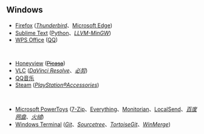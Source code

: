 ## Windows

* [Firefox](https://www.mozilla.org/en-US/firefox/all/) ([_Thunderbird_](https://www.thunderbird.net/zh-CN/)、[Microsoft Edge](https://www.microsoft.com/zh-cn/edge))
* [Sublime Text](https://www.sublimetext.com) ([Python](https://www.python.org)、[_LLVM-MinGW_](https://www.mingw-w64.org/downloads/#llvm-mingw))
* [WPS Office](https://www.wps.cn) ([QQ](https://im.qq.com))

<br>

* [Honeyview](https://www.bandisoft.com/honeyview/) ([~~Picasa~~](https://picasa.google.com))
* [VLC](https://www.videolan.org) ([_DaVinci Resolve_](https://www.blackmagicdesign.com/cn/products/davinciresolve)、[_必剪_](https://bcut.bilibili.cn))
* [QQ音乐](https://y.qq.com)
* [Steam](https://store.steampowered.com) ([_PlayStation®Accessories_](https://play.st/3AC0qb0))

<br>

* [Microsoft PowerToys](https://github.com/microsoft/PowerToys) ([7-Zip](https://www.7-zip.org)、[Everything](https://www.voidtools.com/zh-cn/)、[Monitorian](https://github.com/emoacht/Monitorian)、[LocalSend](https://localsend.org)、[_百度网盘_](https://pan.baidu.com)、[_火绒_](https://www.huorong.cn))
* [Windows Terminal](https://github.com/microsoft/terminal) ([_Git_](https://git-scm.com)、[_Sourcetree_](https://sourcetreeapp.com)、[_TortoiseGit_](https://tortoisegit.org)、[_WinMerge_](https://winmerge.org))

